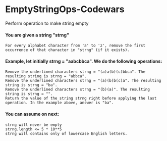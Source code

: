 # EmptyStringOps-Codewars
Perform operation to make string empty

#### You are given a string "strng"
```
For every alphabet character from 'a' to 'z', remove the first occurrence of that character in "strng" (if it exists).
```

#### Example, let initially strng = "aabcbbca". We do the following operations:
```
Remove the underlined characters strng = "(a)a(b)(c)bbca". The resulting string is strng = "abbca".
Remove the underlined characters strng = "(a)(b)b(c)a". The resulting string is strng = "ba".
Remove the underlined characters strng = "(b)(a)". The resulting string is strng = "".
Return the value of the string strng right before applying the last operation. In the example above, answer is "ba".
```

#### You can assume on next:
```
strng will never be empty
strng.length <= 5 * 10**5
strng will contains only of lowercase English letters.
```
